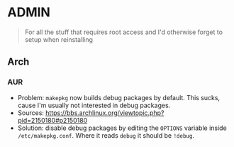 # ADMIN

> For all the stuff that requires root access and I'd otherwise forget to setup when reinstalling

## Arch

### AUR

- Problem: `makepkg` now builds debug packages by default. This sucks, cause I'm usually not interested in debug packages.
- Sources: <https://bbs.archlinux.org/viewtopic.php?pid=2150180#p2150180>
- Solution: disable debug packages by editing the `OPTIONS` variable inside `/etc/makepkg.conf`. Where it reads `debug` it should be `!debug`.
